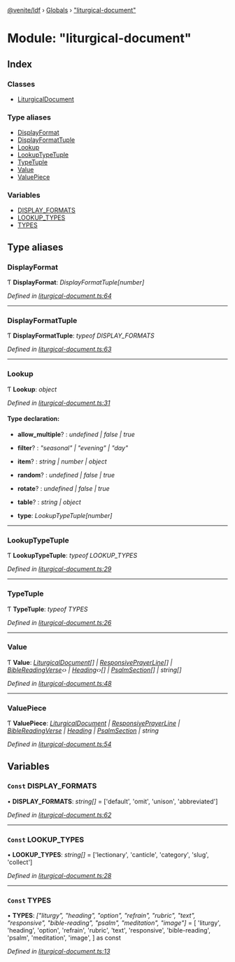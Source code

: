 [@venite/ldf](../README.md) › [Globals](../globals.md) › ["liturgical-document"](_liturgical_document_.md)

# Module: "liturgical-document"

## Index

### Classes

* [LiturgicalDocument](../classes/_liturgical_document_.liturgicaldocument.md)

### Type aliases

* [DisplayFormat](_liturgical_document_.md#displayformat)
* [DisplayFormatTuple](_liturgical_document_.md#displayformattuple)
* [Lookup](_liturgical_document_.md#lookup)
* [LookupTypeTuple](_liturgical_document_.md#lookuptypetuple)
* [TypeTuple](_liturgical_document_.md#typetuple)
* [Value](_liturgical_document_.md#value)
* [ValuePiece](_liturgical_document_.md#valuepiece)

### Variables

* [DISPLAY_FORMATS](_liturgical_document_.md#const-display_formats)
* [LOOKUP_TYPES](_liturgical_document_.md#const-lookup_types)
* [TYPES](_liturgical_document_.md#const-types)

## Type aliases

###  DisplayFormat

Ƭ **DisplayFormat**: *DisplayFormatTuple[number]*

*Defined in [liturgical-document.ts:64](https://github.com/gbj/venite/blob/bdb8a8a5/ldf/src/liturgical-document.ts#L64)*

___

###  DisplayFormatTuple

Ƭ **DisplayFormatTuple**: *typeof DISPLAY_FORMATS*

*Defined in [liturgical-document.ts:63](https://github.com/gbj/venite/blob/bdb8a8a5/ldf/src/liturgical-document.ts#L63)*

___

###  Lookup

Ƭ **Lookup**: *object*

*Defined in [liturgical-document.ts:31](https://github.com/gbj/venite/blob/bdb8a8a5/ldf/src/liturgical-document.ts#L31)*

#### Type declaration:

* **allow_multiple**? : *undefined | false | true*

* **filter**? : *"seasonal" | "evening" | "day"*

* **item**? : *string | number | object*

* **random**? : *undefined | false | true*

* **rotate**? : *undefined | false | true*

* **table**? : *string | object*

* **type**: *LookupTypeTuple[number]*

___

###  LookupTypeTuple

Ƭ **LookupTypeTuple**: *typeof LOOKUP_TYPES*

*Defined in [liturgical-document.ts:29](https://github.com/gbj/venite/blob/bdb8a8a5/ldf/src/liturgical-document.ts#L29)*

___

###  TypeTuple

Ƭ **TypeTuple**: *typeof TYPES*

*Defined in [liturgical-document.ts:26](https://github.com/gbj/venite/blob/bdb8a8a5/ldf/src/liturgical-document.ts#L26)*

___

###  Value

Ƭ **Value**: *[LiturgicalDocument](../classes/_liturgical_document_.liturgicaldocument.md)[] | [ResponsivePrayerLine](../classes/_responsive_prayer_.responsiveprayerline.md)[] | [BibleReadingVerse](../classes/_bible_reading_bible_reading_verse_.biblereadingverse.md)‹› | [Heading](../classes/_heading_.heading.md)‹›[] | [PsalmSection](../classes/_psalm_.psalmsection.md)[] | string[]*

*Defined in [liturgical-document.ts:48](https://github.com/gbj/venite/blob/bdb8a8a5/ldf/src/liturgical-document.ts#L48)*

___

###  ValuePiece

Ƭ **ValuePiece**: *[LiturgicalDocument](../classes/_liturgical_document_.liturgicaldocument.md) | [ResponsivePrayerLine](../classes/_responsive_prayer_.responsiveprayerline.md) | [BibleReadingVerse](../classes/_bible_reading_bible_reading_verse_.biblereadingverse.md) | [Heading](../classes/_heading_.heading.md) | [PsalmSection](../classes/_psalm_.psalmsection.md) | string*

*Defined in [liturgical-document.ts:54](https://github.com/gbj/venite/blob/bdb8a8a5/ldf/src/liturgical-document.ts#L54)*

## Variables

### `Const` DISPLAY_FORMATS

• **DISPLAY_FORMATS**: *string[]* = ['default', 'omit', 'unison', 'abbreviated']

*Defined in [liturgical-document.ts:62](https://github.com/gbj/venite/blob/bdb8a8a5/ldf/src/liturgical-document.ts#L62)*

___

### `Const` LOOKUP_TYPES

• **LOOKUP_TYPES**: *string[]* = ['lectionary', 'canticle', 'category', 'slug', 'collect']

*Defined in [liturgical-document.ts:28](https://github.com/gbj/venite/blob/bdb8a8a5/ldf/src/liturgical-document.ts#L28)*

___

### `Const` TYPES

• **TYPES**: *["liturgy", "heading", "option", "refrain", "rubric", "text", "responsive", "bible-reading", "psalm", "meditation", "image"]* = [
  'liturgy',
  'heading',
  'option',
  'refrain',
  'rubric',
  'text',
  'responsive',
  'bible-reading',
  'psalm',
  'meditation',
  'image',
] as const

*Defined in [liturgical-document.ts:13](https://github.com/gbj/venite/blob/bdb8a8a5/ldf/src/liturgical-document.ts#L13)*
